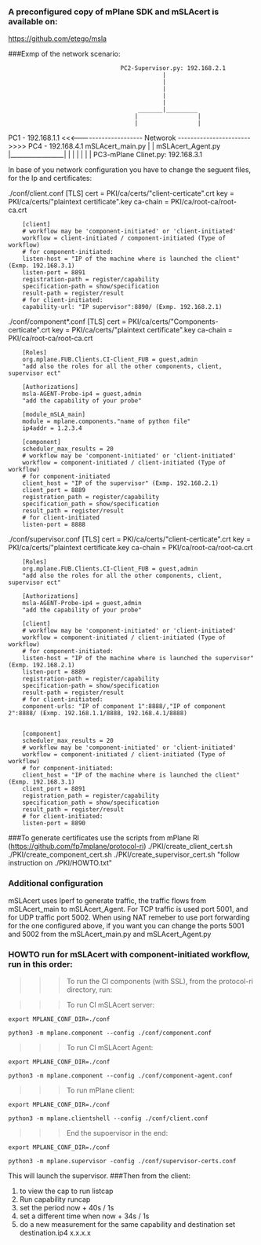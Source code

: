 ### A preconfigured copy of mPlane SDK and mSLAcert is available on:

https://github.com/etego/msla

###Exmp of the network scenario: 

									PC2-Supervisor.py: 192.168.2.1
												|
												|
												|
												|
												|
										 _______|_________
										|				  |
										|				  |
PC1 - 192.168.1.1 <<<--------------------   Networok	  ----------------------->>>> PC4 - 192.168.4.1
mSLAcert_main.py						|		          |								mSLAcert_Agent.py
										|_________________|
												|
												|
												|
												|
												|
												|
									PC3-mPlane Clinet.py: 192.168.3.1

In base of you network configuration you have to change the seguent files, for the Ip and certificates:

./conf/client.conf
		[TLS]
		cert = PKI/ca/certs/"client-certicate".crt
		key = PKI/ca/certs/"plaintext certificate".key
		ca-chain = PKI/ca/root-ca/root-ca.crt

		[client]
		# workflow may be 'component-initiated' or 'client-initiated'
		workflow = client-initiated / component-initiated (Type of workflow)
		# for component-initiated:
		listen-host = "IP of the machine where is launched the client" (Exmp. 192.168.3.1)
		listen-port = 8891
		registration-path = register/capability
		specification-path = show/specification
		result-path = register/result
		# for client-initiated:
		capability-url: "IP supervisor":8890/ (Exmp. 192.168.2.1)
		
./conf/component*.conf
		[TLS]
		cert = PKI/ca/certs/"Components-certicate".crt
		key = PKI/ca/certs/"plaintext certificate".key
		ca-chain = PKI/ca/root-ca/root-ca.crt

		[Roles]
		org.mplane.FUB.Clients.CI-Client_FUB = guest,admin
		"add also the roles for all the other components, client, supervisor ect"

		[Authorizations]
		msla-AGENT-Probe-ip4 = guest,admin
		"add the capability of your probe"

		[module_mSLA_main]
		module = mplane.components."name of python file"
		ip4addr = 1.2.3.4

		[component]
		scheduler_max_results = 20
		# workflow may be 'component-initiated' or 'client-initiated'
		workflow = component-initiated / client-initiated (Type of workflow)
		# for component-initiated
		client_host = "IP of the supervisor" (Exmp. 192.168.2.1)
		client_port = 8889
		registration_path = register/capability
		specification_path = show/specification
		result_path = register/result
		# for client-initiated
		listen-port = 8888

./conf/supervisor.conf
		[TLS]
		cert = PKI/ca/certs/"client-certicate".crt
		key = PKI/ca/certs/"plaintext certificate.key
		ca-chain = PKI/ca/root-ca/root-ca.crt

		[Roles]
		org.mplane.FUB.Clients.CI-Client_FUB = guest,admin
		"add also the roles for all the other components, client, supervisor ect"

		[Authorizations]
		msla-AGENT-Probe-ip4 = guest,admin
		"add the capability of your probe"

		[client]
		# workflow may be 'component-initiated' or 'client-initiated'
		workflow = component-initiated / client-initiated (Type of workflow)
		# for component-initiated:
		listen-host = "IP of the machine where is launched the supervisor" (Exmp. 192.168.2.1)
		listen-port = 8889
		registration-path = register/capability
		specification-path = show/specification
		result-path = register/result
		# for client-initiated:
		component-urls: "IP of component 1":8888/,"IP of component 2":8888/ (Exmp. 192.168.1.1/8888, 192.168.4.1/8888)


		[component]
		scheduler_max_results = 20
		# workflow may be 'component-initiated' or 'client-initiated'
		workflow = component-initiated / client-initiated (Type of workflow)
		# for component-initiated:
		client_host = "IP of the machine where is launched the client" (Exmp. 192.168.3.1)
		client_port = 8891
		registration_path = register/capability
		specification_path = show/specification
		result_path = register/result
		# for client-initiated:
		listen-port = 8890

###To generate certificates use the scripts from mPlane RI (https://github.com/fp7mplane/protocol-ri)
./PKI/create_client_cert.sh
./PKI/create_component_cert.sh
./PKI/create_supervisor_cert.sh
"follow instruction on ./PKI/HOWTO.txt"

### Additional configuration
mSLAcert uses Iperf to generate traffic, the traffic flows from mSLAcert_main to mSLAcert_Agent.
For TCP traffic is used port 5001, and for UDP traffic port 5002. 
When using NAT remeber to use port forwarding for the one configured above, 
if you want you can change the ports 5001 and 5002 from the mSLAcert_main.py and mSLAcert_Agent.py

### HOWTO run for mSLAcert with component-initiated workflow, run in this order:

>>>To run the CI components (with SSL), from the protocol-ri directory, run:

>>>To run CI mSLAcert server:

```export MPLANE_CONF_DIR=./conf```

```python3 -m mplane.component --config ./conf/component.conf```



>>>To run CI mSLAcert Agent:

```export MPLANE_CONF_DIR=./conf```

```python3 -m mplane.component --config ./conf/component-agent.conf```



>>>To run mPlane client:

```export MPLANE_CONF_DIR=./conf```

```python3 -m mplane.clientshell --config ./conf/client.conf```




>>>End the supoervisor in the end:

```export MPLANE_CONF_DIR=./conf```

```python3 -m mplane.supervisor -config ./conf/supervisor-certs.conf```


This will launch the supervisor. 
###Then from the client:
1. to view the cap to run
		listcap
2. Run capability
		runcap
3. set the period
		now + 40s / 1s
4. set a different time
		when now + 34s / 1s
5. do a new measurement for the same capability and destination
		set destination.ip4 x.x.x.x

